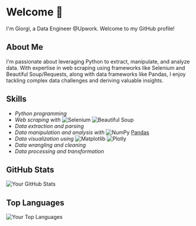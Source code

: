 <!-- Your Name -->
# Welcome 👋
I'm Giorgi, a Data Engineer @Upwork. Welcome to my GitHub profile! 

<!-- Introduction -->
## About Me
I'm passionate about leveraging Python to extract, manipulate, and analyze data. With expertise in web scraping using frameworks like Selenium and Beautiful Soup/Requests, along with data frameworks like Pandas, I enjoy tackling complex data challenges and deriving valuable insights.

<!-- Skills -->
## Skills
- *Python programming*
- *Web scraping with* ![Selenium](https://img.shields.io/badge/-Selenium-green?logo=selenium&logoColor=white&style=flat) ![Beautiful Soup](https://img.shields.io/badge/-Beautiful%20Soup-blue?logo=beautifulsoup&logoColor=white&style=flat)
- *Data extraction and parsing*
- *Data manipulation and analysis with* ![NumPy](https://img.shields.io/badge/-NumPy-blue?logo=numpy&logoColor=white&style=flat) [Pandas](https://img.shields.io/badge/-Pandas-blue?logo=pandas&logoColor=white&style=flat)
- *Data visualization using* ![Matplotlib](https://img.shields.io/badge/-Matplotlib-orange?logo=python&logoColor=white&style=flat) ![Plotly](https://img.shields.io/badge/-Plotly-orange?logo=plotly&logoColor=white&style=flat)
- *Data wrangling and cleaning*
- *Data processing and transformation*

<!-- GitHub Stats -->
## GitHub Stats
![Your GitHub Stats](https://github-readme-stats.vercel.app/api?username=tserediani&show_icons=true&theme=radical)

<!-- Languages -->
## Top Languages
![Your Top Languages](https://github-readme-stats.vercel.app/api/top-langs/?username=tserediani&layout=compact&theme=radical)
